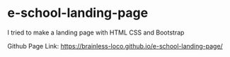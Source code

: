 # e-school-landing-page

I tried to make a landing page with HTML CSS and Bootstrap

Github Page Link: https://brainless-loco.github.io/e-school-landing-page/
